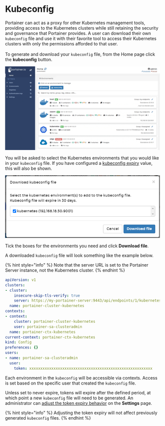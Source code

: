 # Kubeconfig

Portainer can act as a proxy for other Kubernetes management tools, providing access to the Kubernetes clusters while still retaining the security and governance that Portainer provides. A user can download their own `kubeconfig` file and use it with their favorite tool to access their Kubernetes clusters with only the permissions afforded to that user.\
\
To generate and download your `kubeconfig` file, from the Home page click the **kubeconfig** button.

![](../../.gitbook/assets/2.11-kubeconfig-1.gif)

You will be asked to select the Kubernetes environments that you would like in your `kubeconfig` file. If you have configured a [kubeconfig expiry](../../admin/settings/#kubeconfig-expiry) value, this will also be shown.&#x20;

![](../../.gitbook/assets/2.11-kubeconfig-2.png)

Tick the boxes for the environments you need and click **Download file**.&#x20;

A downloaded `kubeconfig` file will look something like the example below.

{% hint style="info" %}
Note that the server URL is set to the Portainer Server instance, not the Kubernetes cluster.
{% endhint %}

```yaml
apiVersion: v1
clusters:
- cluster:
    insecure-skip-tls-verify: true
    server: https://my-portainer-server:9443/api/endpoints/1/kubernetes
  name: portainer-cluster-kubernetes
contexts:
- context:
    cluster: portainer-cluster-kubernetes
    user: portainer-sa-clusteradmin
  name: portainer-ctx-kubernetes
current-context: portainer-ctx-kubernetes
kind: Config
preferences: {}
users:
- name: portainer-sa-clusteradmin
  user:
    token: xxxxxxxxxxxxxxxxxxxxxxxxxxxxxxxxxxxxxxxxxxxxxxxxxxxxxxxx
```

Each environment in the `kubeconfig` will be accessible via contexts. Access is set based on the specific user that created the `kubeconfig` file.

Unless set to never expire, tokens will expire after the defined period, at which point a new `kubeconfig` file will need to be generated. An administrator can [adjust the token expiry behavior](../../admin/settings/#kubeconfig-expiry) on the **Settings** page.

{% hint style="info" %}
Adjusting the token expiry will not affect previously generated `kubeconfig` files.&#x20;
{% endhint %}

